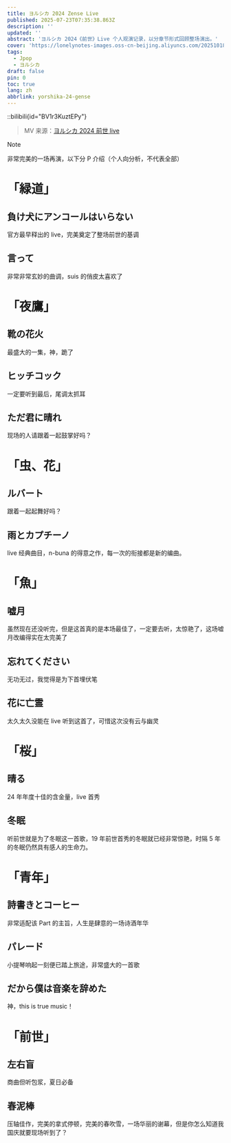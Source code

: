 ```yaml
---
title: ヨルシカ 2024 Zense Live
published: 2025-07-23T07:35:38.863Z
description: ''
updated: ''
abstract: 'ヨルシカ 2024《前世》Live 个人观演记录，以分章节形式回顾整场演出。'
cover: 'https://lonelynotes-images.oss-cn-beijing.aliyuncs.com/202510180024922.avif'
tags:
  - Jpop
  - ヨルシカ
draft: false
pin: 0
toc: true
lang: zh
abbrlink: yorshika-24-gense
---
```

::bilibili{id="BV1r3KuztEPy"}

> MV 来源：[ヨルシカ 2024 前世 live](https://m.bilibili.com/video/BV1r3KuztEPy?buvid=Y345A0307997549A42859EF0275253FFAC5A&from_spmid=main.my-history.0.0&is_story_h5=false&mid=dMrf4L81qCTVKWFdCjUYtA%3D%3D&p=1&plat_id=116&share_from=ugc&share_medium=iphone&share_plat=ios&share_session_id=0CE3BCD7-FD44-4E63-9902-168945E0A473&share_source=WEIXIN_MONMENT&share_tag=s_i&spmid=united.player-video-detail.0.0&timestamp=1750760737&unique_k=QPp9RWh&up_id=491482210&_unique_id_=96a3fb31-a8d7-4143-abe4-64b8d70840ff&code=011H3Ell2xROZf4bReml2DCrkJ2H3ElO&state=)

> [!NOTE]
> 非常完美的一场再演，以下分 P 介绍（个人向分析，不代表全部）


# 「緑道」

## 負け犬にアンコールはいらない
官方最早释出的 live，完美奠定了整场前世的基调

## 言って
非常非常玄妙的曲调，suis 的俏皮太喜欢了

# 「夜鷹」

## 靴の花火
最盛大的一集，神，跪了

## ヒッチコック
一定要听到最后，尾调太抓耳

## ただ君に晴れ
现场的人请跟着一起鼓掌好吗？

# 「虫、花」

## ルバート
跟着一起起舞好吗？

## 雨とカプチーノ
live 经典曲目，n-buna 的得意之作，每一次的衔接都是新的编曲。

# 「魚」

## 嘘月
虽然现在还没听完，但是这首真的是本场最佳了，一定要去听，太惊艳了，这场嘘月改编得实在太完美了

## 忘れてください
无功无过，我觉得是为下首埋伏笔

## 花に亡霊
太久太久没能在 live 听到这首了，可惜这次没有云与幽灵

# 「桜」

## 晴る
24 年年度十佳的含金量，live 首秀

## 冬眠
听前世就是为了冬眠这一首歌，19 年前世首秀的冬眠就已经非常惊艳，时隔 5 年的冬眠仍然具有感人的生命力。

# 「青年」

## 詩書きとコーヒー
非常适配该 Part 的主旨，人生是肆意的一场诗酒年华

## パレード
小提琴响起一刻便已踏上旅途，非常盛大的一首歌

## だから僕は音楽を辞めた
神，this is true music！

# 「前世」

## 左右盲
商曲但听包浆，夏日必备

## 春泥棒
压轴佳作，完美的拿式停顿，完美的春吹雪，一场华丽的谢幕，但是你怎么知道我国庆就要现场听到了？